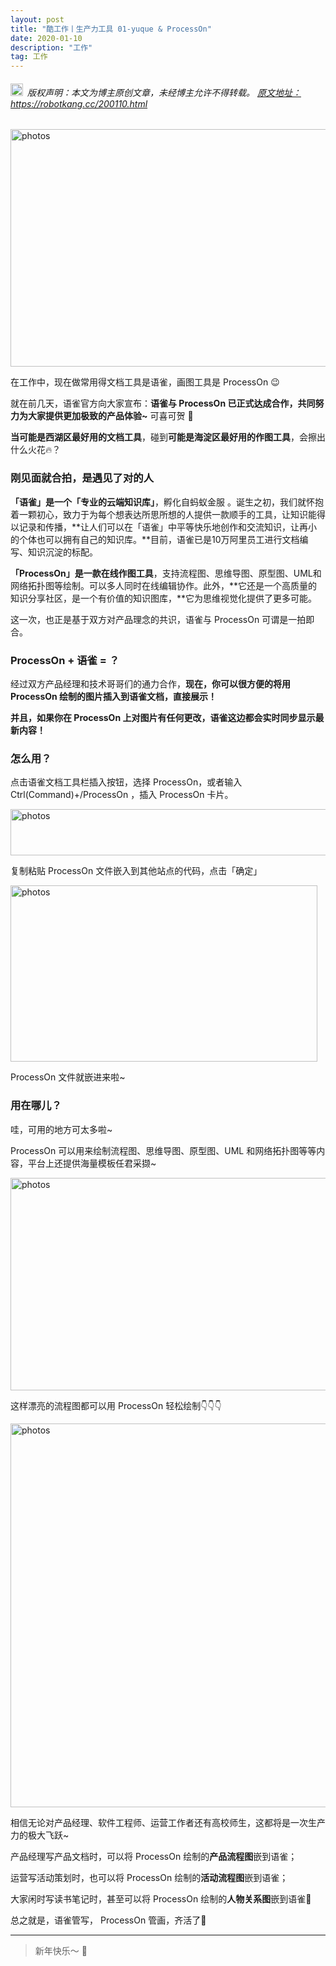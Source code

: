 ```yaml
---
layout: post
title: "酷工作丨生产力工具 01-yuque & ProcessOn"
date: 2020-01-10 
description: "工作"
tag: 工作
---   
```


<h6><img src="https://robotkang-1257995526.cos.ap-chengdu.myqcloud.com/icon/copyright.png" alt="copyright" style="display:inline;margin-bottom: -5px;" width="20" height="20"> 版权声明：本文为博主原创文章，未经博主允许不得转载。
<a target="_blank" href="https://robotkang.cc/200110.html">原文地址：https://robotkang.cc/200110.html </a>
</h6>    

<img src="https://robotkang-1257995526.cos.ap-chengdu.myqcloud.com/posts/20200110/yuque01.jpg" width="948" height="380" alt="photos"/>                     

在工作中，现在做常用得文档工具是语雀，画图工具是 <a href="https://www.processon.com/i/5c19ca49e4b0e83682e60aef" target="_blank" style="text-decoration:none" > ProcessOn </a> 😉               

就在前几天，语雀官方向大家宣布：**语雀与 <a href="https://www.processon.com/i/5c19ca49e4b0e83682e60aef" target="_blank" style="text-decoration:none" > ProcessOn </a> 已正式达成合作，共同努力为大家提供更加极致的产品体验~** 可喜可贺 🎉                             

**当可能是西湖区最好用的文档工具**，碰到**可能是海淀区最好用的作图工具**，会擦出什么火花🔥？             

### 刚见面就合拍，是遇见了对的人      

**「语雀」**是一个**「专业的云端知识库」**，孵化自蚂蚁金服 。诞生之初，我们就怀抱着一颗初心，致力于为每个想表达所思所想的人提供一款顺手的工具，让知识能得以记录和传播，**让人们可以在「语雀」中平等快乐地创作和交流知识，让再小的个体也可以拥有自己的知识库。**目前，语雀已是10万阿里员工进行文档编写、知识沉淀的标配。      

**「ProcessOn」**是一款**在线作图工具**，支持流程图、思维导图、原型图、UML和网络拓扑图等绘制。可以多人同时在线编辑协作。此外，**它还是一个高质量的知识分享社区，是一个有价值的知识图库，**它为思维视觉化提供了更多可能。       

这一次，也正是基于双方对产品理念的共识，语雀与 <a href="https://www.processon.com/i/5c19ca49e4b0e83682e60aef" target="_blank" style="text-decoration:none" > ProcessOn </a> 可谓是一拍即合。       

### ProcessOn + 语雀 = ？      

经过双方产品经理和技术哥哥们的通力合作，**现在，你可以很方便的将用 <a href="https://www.processon.com/i/5c19ca49e4b0e83682e60aef" target="_blank" style="text-decoration:none" > ProcessOn </a> 绘制的图片插入到语雀文档，直接展示！**             

**并且，如果你在 ProcessOn 上对图片有任何更改，语雀这边都会实时同步显示最新内容！**              

### 怎么用？              

点击语雀文档工具栏插入按钮，选择 ProcessOn，或者输入Ctrl(Command)+/ProcessOn ，插入 ProcessOn 卡片。       

<img src="https://robotkang-1257995526.cos.ap-chengdu.myqcloud.com/posts/20200110/yuque02.jpg" width="714" height="74" alt="photos"/>                   

复制粘贴 ProcessOn 文件嵌入到其他站点的代码，点击「确定」       

<img src="https://robotkang-1257995526.cos.ap-chengdu.myqcloud.com/posts/20200110/yuque03.gif" width="491" height="282" alt="photos"/>                 


ProcessOn 文件就嵌进来啦~          

### 用在哪儿？          

哇，可用的地方可太多啦~        

ProcessOn 可以用来绘制流程图、思维导图、原型图、UML 和网络拓扑图等等内容，平台上还提供海量模板任君采撷~         

<img src="https://robotkang-1257995526.cos.ap-chengdu.myqcloud.com/posts/20200110/yuque04.gif" width="671" height="340" alt="photos"/>               

这样漂亮的流程图都可以用 ProcessOn 轻松绘制👇👇👇        

<img src="https://robotkang-1257995526.cos.ap-chengdu.myqcloud.com/posts/20200110/yuque05.png" width="630" height="614" alt="photos"/>               

相信无论对产品经理、软件工程师、运营工作者还有高校师生，这都将是一次生产力的极大飞跃~      

产品经理写产品文档时，可以将 ProcessOn 绘制的**产品流程图**嵌到语雀；        

运营写活动策划时，也可以将 ProcessOn 绘制的**活动流程图**嵌到语雀；       

大家闲时写读书笔记时，甚至可以将 ProcessOn 绘制的**人物关系图**嵌到语雀🌚           

总之就是，语雀管写，<a href="https://www.processon.com/i/5c19ca49e4b0e83682e60aef" target="_blank" style="text-decoration:none" > ProcessOn </a> 管画，齐活了🙈             


----------
>  新年快乐～ 🎈  

